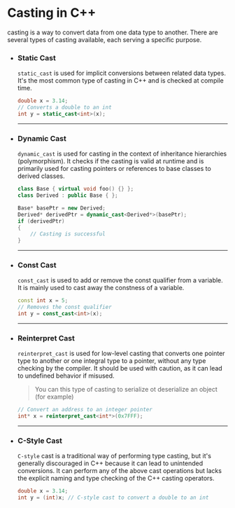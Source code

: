 
# Casting in C++

casting is a way to convert data from one data type to another. There are several types of casting available, each serving a specific purpose.

- ### Static Cast
	`static_cast` is used for implicit conversions between related data types. It's the most common type of casting in C++ and is checked at compile time.

	```c++
	double x = 3.14;
	// Converts a double to an int
	int y = static_cast<int>(x);
	```

	---

- ### Dynamic Cast
	`dynamic_cast` is used for casting in the context of inheritance hierarchies (polymorphism). It checks if the casting is valid at runtime and is primarily used for casting pointers or references to base classes to derived classes.

	```c++
	class Base { virtual void foo() {} };
	class Derived : public Base { };

	Base* basePtr = new Derived;
	Derived* derivedPtr = dynamic_cast<Derived*>(basePtr);
	if (derivedPtr)
	{
		// Casting is successful
	}
	```

	---

- ### Const Cast

	`const_cast` is used to add or remove the const qualifier from a variable. It is mainly used to cast away the constness of a variable.

	```c++
	const int x = 5;
	// Removes the const qualifier
	int y = const_cast<int>(x);
	```

	---

- ### Reinterpret Cast

	`reinterpret_cast` is used for low-level casting that converts one pointer type to another or one integral type to a pointer, without any type checking by the compiler. It should be used with caution, as it can lead to undefined behavior if misused.

	> You can this type of casting to serialize ot deserialize an object (for example)

	```c++
	// Convert an address to an integer pointer
	int* x = reinterpret_cast<int*>(0x7FFF);
	```

	---

- ### C-Style Cast

	`C-style` cast is a traditional way of performing type casting, but it's generally discouraged in C++ because it can lead to unintended conversions. It can perform any of the above cast operations but lacks the explicit naming and type checking of the C++ casting operators.

	```c++
	double x = 3.14;
	int y = (int)x; // C-style cast to convert a double to an int
	```
